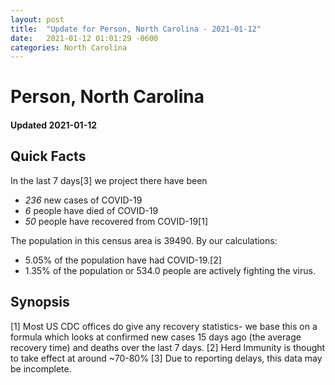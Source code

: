 ```yaml
---
layout: post
title:  "Update for Person, North Carolina - 2021-01-12"
date:   2021-01-12 01:01:29 -0600
categories: North Carolina
---
```


# Person, North Carolina
#### Updated 2021-01-12

## Quick Facts

In the last 7 days[3] we project there have been
- *236* new cases of COVID-19
- *6* people have died of COVID-19
- *50* people have recovered from COVID-19[1]

The population in this census area is 39490. By our calculations:
- 5.05% of the population have had COVID-19.[2]
- 1.35% of the population or 534.0 people are actively fighting the virus.

## Synopsis




[1] Most US CDC offices do give any recovery statistics- we base this on a formula which looks at confirmed new cases
15 days ago (the average recovery time) and deaths over the last 7 days.
[2] Herd Immunity is thought to take effect at around ~70-80%
[3] Due to reporting delays, this data may be incomplete. 
    